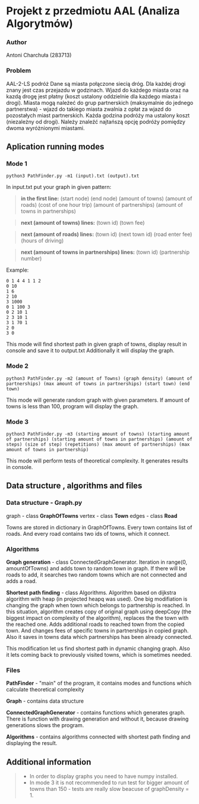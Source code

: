 # Projekt z przedmiotu AAL (Analiza Algorytmów)

### Author

Antoni Charchuła (283713)

### Problem 

AAL-2-LS podróż
Dane są miasta połączone siecią dróg. Dla każdej drogi znany jest czas przejazdu w godzinach. Wjazd do każdego miasta oraz na kazdą drogę jest płatny (koszt ustalony oddzielnie dla każdego miasta i drogi). Miasta mogą należeć do grup partnerskich (maksymalnie do jednego partnerstwa) - wjazd do takiego miasta zwalnia z opłat za wjazd do pozostałych miast partnerskich. Każda godzina podróży ma ustalony koszt (niezależny od drogi). Należy znaleźć najtańszą opcję podróży pomiędzy dwoma wyróżnionymi miastami.

Aplication running modes
---
### Mode 1
```
python3 PathFinder.py -m1 (input).txt (output).txt
```
In input.txt put your graph in given pattern:
>**in the first line:** (start node) (end node) (amount of towns) (amount of roads) (cost of one hour trip) (amount of partnerships) (amount of towns in partnerships)

>**next (amount of towns) lines:** (town id) (town fee)

>**next (amount of roads) lines:** (town id) (next town id) (road enter fee) (hours of driving)

>**next (amount of towns in partnerships) lines:** (town id) (partnership number)

Example:
```
0 1 4 4 1 1 2
0 10
1 6
2 10
3 1000
0 1 100 3
0 2 10 1
2 3 10 1
3 1 70 1
2 0 
3 0
```
This mode will find shortest path in given graph of towns, display result in console and save it to output.txt Additionally it will display the graph.
### Mode 2
```
python3 PathFinder.py -m2 (amount of Towns) (graph density) (amount of partnerships) (max amount of towns in partnerships) (start town) (end town)
```
This mode will generate random graph with given parameters. If amount of towns is less than 100, program will display the graph.

### Mode 3
```
python3 PathFinder.py -m3 (starting amount of towns) (starting amount of partnerships) (starting amount of towns in partnerships) (amount of steps) (size of step) (repetitions) (max amount of partnerships) (max amount of towns in partnership)
```
This mode will perform tests of theoretical complexity. It generates results in console. 

Data structure , algorithms and files
---
### Data structure - Graph.py
graph - class **GraphOfTowns**
vertex - class **Town**
edges - class **Road**

Towns are stored in dictionary in GraphOfTowns. Every town contains list of roads. And every road contains two ids of towns, which it connect. 

### Algorithms
**Graph generation** - class ConnectedGraphGenerator. Iteration in range(0, amountOfTowns) and adds town to random town in graph. If there will be roads to add, it searches two random towns which are not connected and adds a road.

**Shortest path finding** - class Algorithms. Algorithm based on dijkstra algorithm with heap (in projected heapq was used). One big modifiation is changing the graph when town which belongs to partnership is reached. In this situation, algorithm creates copy of original graph using deepCopy (the biggest impact on complexity of the algorithm), replaces the the town with the reached one. Adds additional roads to reached town from the copied town. And changes fees of specific towns in partnerships in copied graph. Also it saves in towns data which partnerships has been already connected.

This modification let us find shortest path in dynamic changing graph. Also it lets coming back to previously visited towns, which is sometimes needed. 

### Files

**PathFinder** - "main" of the program, it contains modes and functions which calculate theoretical complexity

**Graph** - contains data structure

**ConnectedGraphGenerator** - contains functions which generates graph. There is function with drawing generation and without it, because drawing generations slows the program.

**Algorithms** - contains algorithms connected with shortest path finding and displaying the result.

Additional information
---
> - In order to display graphs you need to have numpy installed.
> - In mode 3 it is not recommended to run test for bigger amount of towns than 150 - tests are really slow beacuse of graphDensity = 1.
